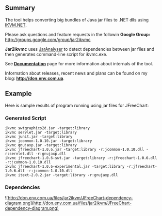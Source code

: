 ## Summary ##
The tool helps converting big bundles of Java jar files to .NET dlls using [IKVM.NET](http://www.ikvm.net).

Please ask questions and feature requests in the followin **Google Group:** http://groups.google.com/group/jar2ikvmc

**Jar2ikvmc** uses [JarAnalyser](http://www.kirkk.com/main/Main/JarAnalyzer) to detect dependencies between jar files and then generates command-line script for ikvmc.exe.

See **[Documentation](Documentation.md)** page for more information about internals of the tool.

Information about releases, recent news and plans can be found on my blog:  **http://don.env.com.ua**.

## Example ##
Here is sample results of program running using jar files for JFreeChart:

### Generated Script ###
```
ikvmc swtgraphics2d.jar -target:library
ikvmc servlet.jar -target:library
ikvmc junit.jar -target:library
ikvmc jcommon-1.0.10.jar -target:library
ikvmc gnujaxp.jar -target:library
ikvmc jfreechart-1.0.6.jar -target:library -r:jcommon-1.0.10.dll -r:servlet.dll -r:gnujaxp.dll
ikvmc jfreechart-1.0.6-swt.jar -target:library -r:jfreechart-1.0.6.dll -r:jcommon-1.0.10.dll
ikvmc jfreechart-1.0.6-experimental.jar -target:library -r:jfreechart-1.0.6.dll -r:jcommon-1.0.10.dll
ikvmc itext-2.0.2.jar -target:library -r:gnujaxp.dll
```

### Dependencies ###
![http://don.env.com.ua/files/jar2ikvm/JFreeChart-dependency-diagram.png](http://don.env.com.ua/files/jar2ikvm/JFreeChart-dependency-diagram.png)